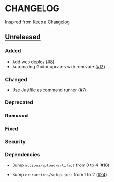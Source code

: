 # CHANGELOG
Inspired from [Keep a Changelog](https://keepachangelog.com/en/1.0.0/)

## [Unreleased]
### Added
- Add web deploy ([#8](https://github.com/MechanicalFlower/godot-template/pull/8))
- Automating Godot updates with renovate ([#12](https://github.com/MechanicalFlower/godot-template/pull/12))
### Changed
- Use Justfile as command runner ([#7](https://github.com/MechanicalFlower/godot-template/pull/7))
### Deprecated
### Removed
### Fixed
### Security
### Dependencies
- Bump `actions/upload-artifact` from 3 to 4 ([#18](https://github.com/MechanicalFlower/godot-template/pull/18))

[Unreleased]: https://github.com/MechanicalFlower/godot-template/compare/0.1.0...HEAD
- Bump `extractions/setup-just` from 1 to 2 ([#24](https://github.com/MechanicalFlower/godot-template/pull/24))
